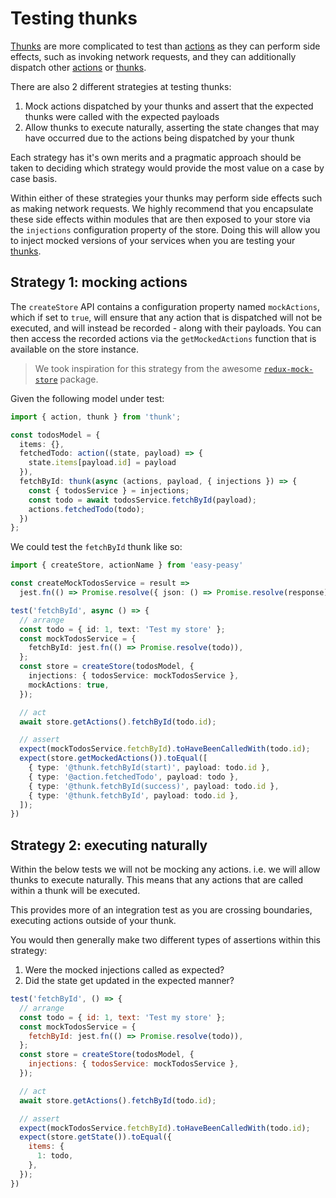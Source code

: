 # Testing thunks

[Thunks](/docs/api/thunk) are more complicated to test than [actions](/docs/api/action) as they can perform side effects, such as invoking network requests, and they can additionally dispatch other [actions](/docs/api/action) or [thunks](/docs/api/thunk).

There are also 2 different strategies at testing thunks:

1. Mock actions dispatched by your thunks and assert that the expected thunks were called with the expected payloads
1. Allow thunks to execute naturally, asserting the state changes that may have occurred due to the actions being dispatched by your thunk

Each strategy has it's own merits and a pragmatic approach should be taken to deciding which strategy would provide the most value on a case by case basis.

Within either of these strategies your thunks may perform side effects such as making network requests. We highly recommend that you encapsulate these side effects within modules that are then exposed to your store via the `injections` configuration property of the store. Doing this will allow you to inject mocked versions of your services when you are testing your [thunks](/docs/api/thunk).

## Strategy 1: mocking actions

The `createStore` API contains a configuration property named `mockActions`, which if set to `true`, will ensure that any action that is dispatched will not be executed, and will instead be recorded - along with their payloads. You can then access the recorded actions via the `getMockedActions` function that is available on the store instance. 

> We took inspiration for this strategy from the awesome [`redux-mock-store`](https://github.com/dmitry-zaets/redux-mock-store) package.

Given the following model under test:

```typescript
import { action, thunk } from 'thunk';

const todosModel = {
  items: {},
  fetchedTodo: action((state, payload) => {
    state.items[payload.id] = payload
  }),
  fetchById: thunk(async (actions, payload, { injections }) => {
    const { todosService } = injections;
    const todo = await todosService.fetchById(payload);
    actions.fetchedTodo(todo);
  })
};
```

We could test the `fetchById` thunk like so:

```typescript
import { createStore, actionName } from 'easy-peasy'

const createMockTodosService = result =>
  jest.fn(() => Promise.resolve({ json: () => Promise.resolve(response) }))

test('fetchById', async () => {
  // arrange
  const todo = { id: 1, text: 'Test my store' };
  const mockTodosService = {
    fetchById: jest.fn(() => Promise.resolve(todo)),
  };
  const store = createStore(todosModel, {
    injections: { todosService: mockTodosService },
    mockActions: true,
  });

  // act
  await store.getActions().fetchById(todo.id);

  // assert
  expect(mockTodosService.fetchById).toHaveBeenCalledWith(todo.id);
  expect(store.getMockedActions()).toEqual([
    { type: '@thunk.fetchById(start)', payload: todo.id },
    { type: '@action.fetchedTodo', payload: todo },
    { type: '@thunk.fetchById(success)', payload: todo.id },
    { type: '@thunk.fetchById', payload: todo.id },
  ]);
})
```

## Strategy 2: executing naturally

Within the below tests we will not be mocking any actions. i.e. we will allow thunks to execute naturally. This means that any actions that are called within a thunk will be executed.

This provides more of an integration test as you are crossing boundaries, executing actions outside of your thunk.

You would then generally make two different types of assertions within
this strategy:

  1. Were the mocked injections called as expected?
  2. Did the state get updated in the expected manner?

```javascript
test('fetchById', () => {
  // arrange
  const todo = { id: 1, text: 'Test my store' };
  const mockTodosService = {
    fetchById: jest.fn(() => Promise.resolve(todo)),
  };
  const store = createStore(todosModel, {
    injections: { todosService: mockTodosService },
  });

  // act
  await store.getActions().fetchById(todo.id);

  // assert
  expect(mockTodosService.fetchById).toHaveBeenCalledWith(todo.id);
  expect(store.getState()).toEqual({
    items: {
      1: todo,
    },
  });
})
```